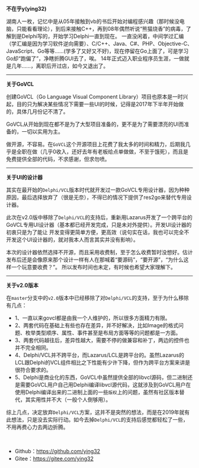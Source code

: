 **不在乎y(ying32)**   

湖南人一枚，记忆中是从05年接触到vb的书后开始对编程感兴趣（那时候没电脑，只能看看理论），到后来接触C++，再到08年偶然听说“熊猫烧香”的病毒，了解到是Delphi写的，开始学习Delphi一直到现在。
一直没闲着，中间学过汇编（学汇编是因为学习软件逆向需要）、C/C++、Java、C#、PHP、Objective-C、JavaScript、Go等等......(学多了又好又不好)，现在停留在Go上面了，可是学习Go却“跑偏了”，净瞎折腾GUI去了，唉。
14年正式迈入职业程序员生涯，一做就是几年......，离职后开过店，如今又退出了。

----

**关于GoVCL**   

创建GoVCL（Go Language Visual Component Library）项目也原本是一时兴起，目的只为解决某些情况下需要一些UI的时候，记得是2017年下半年开始做的，具体几月份记不清了。  

GoVCL从开始到现在都不是为了大型项目准备的，更不是为了需要漂亮的UI而准备的，一切以实用为主。  

做开源，不容易。在`GoVCL`这个开源项目上花费了我太多的时间和精力，后期我几乎是全职在做（几乎0收入，还好去年有老板给点单做做，不至于饿死），而且是免费提供全部的代码，不求感谢，但求勿喷。  


----

**关于UI的设计器**  

其实在最开始的`Delphi/VCL`版本时代就开发过一款GoVCL专用设计器，因为种种原因，最后选择放弃了（很是无奈），不得已的情况下提供了res2go来替代专用设计器。    

此次在v2.0版中移除了`Delphi/VCL`的支持后，重新用Lazarus开发了一个跨平台的GoVCL专用UI设计器（基本都已经开发完成，只是未对外提供）。开发UI设计器的初衷只是为了能让
开发变得更简单方便，更高效（说句实在话，我也可以完全不开发这个UI设计器的，就对我本人而言其实并没有影响）。

本次的设计器依然选择不开源，而且采用收费制，至于怎么收费暂时没想好。估计发布后还是会像原来那个设计一样有人在那喊着“要源码”，“要开源”，“为什么这样一个玩意要收费？”。
所以发布时间也未定，有时候也希望大家理解下。

----

**关于v2.0版本**  

在`master`分支中的`v2.0`版本中已经移除了对`Delphi/VCL`的支持，至于为什么移除有几点：  
 
* 1、一直以来govcl都是由我一个人维护的，所以很多方面精力有限。
* 2、两套代码在基础上有些也存在差异，并不好解决，比如Image的格式问题、枚举类型顺序、属性、事件甚至是布局方面等等的问题都是一方面。  
* 3、两套代码越往后，差异性越大，需要不停的做兼容和补丁，两边的控件也并不完全相同。 
* 4、Delphi/VCL并不跨平台，而Lazarus/LCL是跨平台的。虽然Lazarus的LCL跟Delphi的VCL组件相比之下性能有少许下降，但作为跨平台方案来讲是很符合要求的。  
* 5、Delphi是商业化的东西，GoVCL中虽然提供全部的libvcl源码，但二进制还是需要GoVCL用户自己用Delphi编译libvcl源代码，这就涉及到GoVCL用户在使用Delphi编译出来的二进制上面的一些`版权`上的问题，虽然有社区版本替代，其实用性并不大（一般个人倒够用）。

综上几点，决定放弃`Delphi/VCL`方案，这并不是突然的想法，而是在2019年就有此想法，只是没去实际行动。如今去掉`Delphi/VCL`的支持后感觉都轻松了一些，不用再费心力去两边折腾。

<br />


* Github：https://github.com/ying32 
* Gitee：https://gitee.com/ying32 